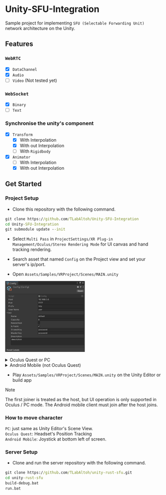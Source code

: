 # Unity-SFU-Integration

Sample project for implementing ```SFU (Selectable Forwarding Unit)``` network architecture on the Unity.

## Features
### ```WebRTC```
- [x] ```DataChannel```  
- [x] ```Audio```  
- [ ] ```Video``` (Not tested yet)  
### ```WebSocket```
- [x] ```Binary```
- [ ] ```Text```
### Synchronise the unity's component
- [x] ```Transform```
  - [x] With Interpolation
  - [x] With out Interpolation
  - [ ] With ```Rigidbody```
- [x] ```Animator```
  - [ ] With Interpolation
  - [x] With out Interpolation

## Get Started

### Project Setup
- Clone this repository with the following command.

```bat
git clone https://github.com/TLabAltoh/Unity-SFU-Integration
cd Unity-SFU-Integration
git submodule update --init
```

- Select ```Multi Pass``` in ```ProjectSettings/XR Plug-in Management/Oculus/Stereo Rendering Mode``` for UI canvas and hand tracking rendering.

- Search asset that named ```Config``` on the Project view and set your server's ip/port.

- Open ```Assets/Samples/VRProject/Scenes/MAIN.unity```

<img src="Media/setup-0.png" width="256"></img>

<details><summary>Oculus Quest or PC</summary>

- Replace ```StandaloneInputModule``` with ```CanvasModule```

<img src="Media/setup-3.png" width="256"></img>

- Please confirm that the following setting

<img src="Media/setup-1.png" width="256"></img>  
<img src="Media/setup-5.png" width="256"></img>  
<img src="Media/setup-7.png" width="256"></img>  
<img src="Media/setup-9.png" width="256"></img>


</details>

<details><summary>Android Mobile (not Oculus Quest)</summary>

- Replace ```CanvasModule``` with ```StandaloneInputModule```

<img src="Media/setup-4.png" width="256"></img>

- Please confirm that the following settings

<img src="Media/setup-2.png" width="256"></img>  
<img src="Media/setup-6.png" width="256"></img>  
<img src="Media/setup-8.png" width="256"></img>  
<img src="Media/setup-10.png" width="256"></img>

</details>


- Play ```Assets/Samples/VRProject/Scenes/MAIN.unity``` on the Unity Editor or build app

> [!NOTE]
> The first joiner is treated as the host, but UI operation is only supported in Oculus / PC mode. The Android mobile client must join after the host joins.

### How to move character
```PC```: just same as Unity Editor's Scene View.  
```Oculus Quest```: Headset's Position Tracking  
```Android Mobile```: Joystick at bottom left of screen.

### Server Setup

- Clone and run the server repository with the following command.

```bat
git clone https://github.com/TLabAltoh/unity-rust-sfu.git
cd unity-rust-sfu
build-debug.bat
run.bat
```
